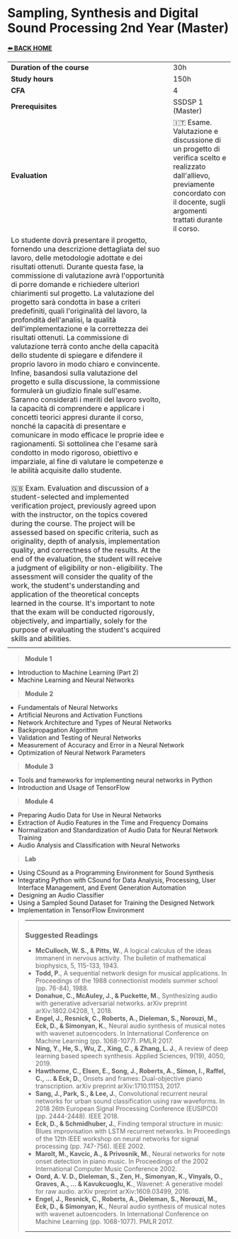 # **Sampling, Synthesis and Digital Sound Processing 2nd Year (Master)**  

[**⬅️ BACK HOME**](/HOME.md)  

|                          |     |
|:-------------------------|:----|  
|**Duration of the course**|30h  |
|**Study hours**           |150h |
|**CFA**                   |4    |
|**Prerequisites**         |SSDSP 1 (Master) |
|**Evaluation**                  |🇮🇹 Esame. Valutazione e discussione di un progetto di verifica scelto e realizzato dall'allievo, previamente concordato con il docente, sugli argomenti trattati durante il corso.
Lo studente dovrà presentare il progetto, fornendo una descrizione dettagliata del suo lavoro, delle metodologie adottate e dei risultati ottenuti. Durante questa fase, la commissione di valutazione avrà l'opportunità di porre domande e richiedere ulteriori chiarimenti sul progetto. La valutazione del progetto sarà condotta in base a criteri predefiniti, quali l'originalità del lavoro, la profondità dell'analisi, la qualità dell'implementazione e la correttezza dei risultati ottenuti. La commissione di valutazione terrà conto anche della capacità dello studente di spiegare e difendere il proprio lavoro in modo chiaro e convincente. Infine, basandosi sulla valutazione del progetto e sulla discussione, la commissione formulerà un giudizio finale sull'esame. Saranno considerati i meriti del lavoro svolto, la capacità di comprendere e applicare i concetti teorici appresi durante il corso, nonché la capacità di presentare e comunicare in modo efficace le proprie idee e ragionamenti. Si sottolinea che l'esame sarà condotto in modo rigoroso, obiettivo e imparziale, al fine di valutare le competenze e le abilità acquisite dallo studente.<br><br>🇬🇧 Exam. Evaluation and discussion of a student-selected and implemented verification project, previously agreed upon with the instructor, on the topics covered during the course. The project will be assessed based on specific criteria, such as originality, depth of analysis, implementation quality, and correctness of the results. At the end of the evaluation, the student will receive a judgment of eligibility or non-eligibility. The assessment will consider the quality of the work, the student's understanding and application of the theoretical concepts learned in the course. It's important to note that the exam will be conducted rigorously, objectively, and impartially, solely for the purpose of evaluating the student's acquired skills and abilities.|
|                          |     |


> **Module 1**
- Introduction to Machine Learning (Part 2)  
- Machine Learning and Neural Networks  

> **Module 2**  
- Fundamentals of Neural Networks  
- Artificial Neurons and Activation Functions  
- Network Architecture and Types of Neural Networks  
- Backpropagation Algorithm  
- Validation and Testing of Neural Networks  
- Measurement of Accuracy and Error in a Neural Network  
- Optimization of Neural Network Parameters  

> **Module 3**  
- Tools and frameworks for implementing neural networks in Python  
- Introduction and Usage of TensorFlow  


> **Module 4** 
- Preparing Audio Data for Use in Neural Networks  
- Extraction of Audio Features in the Time and Frequency Domains  
- Normalization and Standardization of Audio Data for Neural Network Training  
- Audio Analysis and Classification with Neural Networks  


> **Lab**  
- Using CSound as a Programming Environment for Sound Synthesis  
- Integrating Python with CSound for Data Analysis, Processing, User Interface Management, and Event Generation Automation  
- Designing an Audio Classifier  
- Using a Sampled Sound Dataset for Training the Designed Network  
- Implementation in TensorFlow Environment  

>---
>### **Suggested Readings**  
>- **McCulloch, W. S., & Pitts, W.**, A logical calculus of the ideas immanent in nervous activity. The bulletin of mathematical biophysics, 5, 115-133, 1943.
>- **Todd, P.**, A sequential network design for musical applications. In Proceedings of the 1988 connectionist models summer school (pp. 76-84), 1988.
>- **Donahue, C., McAuley, J., & Puckette, M.**, Synthesizing audio with generative adversarial networks. arXiv preprint arXiv:1802.04208, 1, 2018.
>- **Engel, J., Resnick, C., Roberts, A., Dieleman, S., Norouzi, M., Eck, D., & Simonyan, K.**, Neural audio synthesis of musical notes with wavenet autoencoders. In International Conference on Machine Learning (pp. 1068-1077). PMLR 2017.  
>- **Ning, Y., He, S., Wu, Z., Xing, C., & Zhang, L. J.**, A review of deep learning based speech synthesis. Applied Sciences, 9(19), 4050, 2019.  
>- **Hawthorne, C., Elsen, E., Song, J., Roberts, A., Simon, I., Raffel, C., ... & Eck, D.**, Onsets and frames: Dual-objective piano transcription. arXiv preprint arXiv:1710.11153, 2017.
>- **Sang, J., Park, S., & Lee, J.**, Convolutional recurrent neural networks for urban sound classification using raw waveforms. In 2018 26th European Signal Processing Conference (EUSIPCO) (pp. 2444-2448). IEEE 2018.
>- **Eck, D., & Schmidhuber, J.**, Finding temporal structure in music: Blues improvisation with LSTM recurrent networks. In Proceedings of the 12th IEEE workshop on neural networks for signal processing (pp. 747-756). IEEE 2002.
>- **Marolt, M., Kavcic, A., & Privosnik, M.**, Neural networks for note onset detection in piano music. In Proceedings of the 2002 International Computer Music Conference 2002.
>- **Oord, A. V. D., Dieleman, S., Zen, H., Simonyan, K., Vinyals, O., Graves, A., ... & Kavukcuoglu, K.**, Wavenet: A generative model for raw audio. arXiv preprint arXiv:1609.03499, 2016.
>- **Engel, J., Resnick, C., Roberts, A., Dieleman, S., Norouzi, M., Eck, D., & Simonyan, K.**, Neural audio synthesis of musical notes with wavenet autoencoders. In International Conference on Machine Learning (pp. 1068-1077). PMLR 2017.
>---